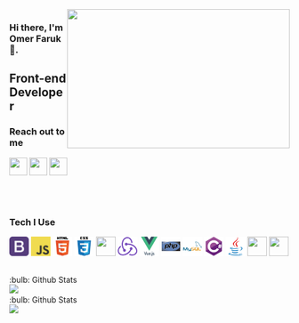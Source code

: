 <!--Headers-->
<img src="https://media.giphy.com/media/KFP075hQd90nI0xKlB/giphy.gif" align="right" width="400" height="250">

### Hi there, I'm Omer Faruk 👋.
## Front-end Developer 

### Reach out to me
[<img height="32" width="32" src="https://unpkg.com/simple-icons@v6/icons/linkedin.svg" />][Linkedin]
[<img height="32" width="32" src="https://unpkg.com/simple-icons@v6/icons/twitter.svg" />][Twitter]
[<img height="32" width="32" src="https://unpkg.com/simple-icons@v6/icons/instagram.svg" />][Instagram]

<br/>
<br/>

### Tech I Use

<img src="https://raw.githubusercontent.com/github/explore/80688e429a7d4ef2fca1e82350fe8e3517d3494d/topics/bootstrap/bootstrap.png" width="35" height="35"> <img src="https://raw.githubusercontent.com/github/explore/80688e429a7d4ef2fca1e82350fe8e3517d3494d/topics/javascript/javascript.png" width="35" height="35">
<img src="https://raw.githubusercontent.com/devicons/devicon/master/icons/html5/html5-original-wordmark.svg" width="35" height="35">
<img src="https://raw.githubusercontent.com/devicons/devicon/master/icons/css3/css3-original-wordmark.svg" width="35" height="35">
<img src="https://camo.githubusercontent.com/5c92eeb467fd5d2b1ef1c560e3c3c2f758a8d4e03a8136bda7b41a2d3d4a1b59/68747470733a2f2f72656163746e61746976652e6465762f696d672f6865616465725f6c6f676f2e737667" width="35" height="35">
<img src="https://raw.githubusercontent.com/devicons/devicon/master/icons/redux/redux-original.svg" width="35" height="35">
<img src="https://raw.githubusercontent.com/devicons/devicon/master/icons/vuejs/vuejs-original-wordmark.svg" width="35" height="35">
<img src="https://raw.githubusercontent.com/devicons/devicon/master/icons/php/php-original.svg" width="35" height="35">
<img src="https://raw.githubusercontent.com/devicons/devicon/master/icons/mysql/mysql-original-wordmark.svg" width="35" height="35">
<img src="https://raw.githubusercontent.com/devicons/devicon/master/icons/csharp/csharp-original.svg" width="35" height="35">
<img src="https://raw.githubusercontent.com/devicons/devicon/master/icons/java/java-original.svg" width="35" height="35">
<img src="https://camo.githubusercontent.com/dd4b2422ed3bfc9da88c43d18550375c66f9584327dff7ecc19315ce50b96f07/68747470733a2f2f7777772e766563746f726c6f676f2e7a6f6e652f6c6f676f732f66697265626173652f66697265626173652d69636f6e2e737667" width="35" height="35">
<img src="https://camo.githubusercontent.com/93b32389bf746009ca2370de7fe06c3b5146f4c99d99df65994f9ced0ba41685/68747470733a2f2f7777772e766563746f726c6f676f2e7a6f6e652f6c6f676f732f676574706f73746d616e2f676574706f73746d616e2d69636f6e2e737667" width="35" height="35">
<br/>
<br/>
<summary>:bulb: Github Stats</summary>
<img src="https://github-readme-stats.vercel.app/api?username=frkinal&theme=tokyonight">

<summary>:bulb: Github Stats</summary>
<img src="https://github-readme-stats.vercel.app/api/top-langs/?username=frkinal&layout=compact">


[Linkedin]:https://www.linkedin.com/in/%C3%B6mer-faruk-inal-5b700a19b/
[Twitter]:https://twitter.com/frkinal
[Instagram]:https://www.instagram.com/frkinal/